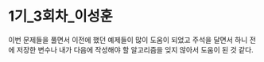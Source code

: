 # 1기_3회차_이성훈

이번 문제들을 풀면서 이전에 했던 예제들이 많이 도움이 되었고
주석을 달면서 하니 전에 저장한 변수나 내가 다음에 작성해야 할 알고리즘을
잊지 않아서 도움이 된 것 같다. 
